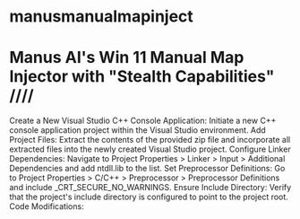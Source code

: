 # manusmanualmapinject
Manus AI's Win 11 Manual Map Injector with "Stealth Capabilities" ////
========================================================================


Create a New Visual Studio C++ Console Application: Initiate a new C++ console application project within the Visual Studio environment.
Add Project Files: Extract the contents of the provided zip file and incorporate all extracted files into the newly created Visual Studio project.
Configure Linker Dependencies: Navigate to Project Properties > Linker > Input > Additional Dependencies and add ntdll.lib to the list.
Set Preprocessor Definitions: Go to Project Properties > C/C++ > Preprocessor > Preprocessor Definitions and include _CRT_SECURE_NO_WARNINGS.
Ensure Include Directory: Verify that the project's include directory is configured to point to the project root.
Code Modifications:
